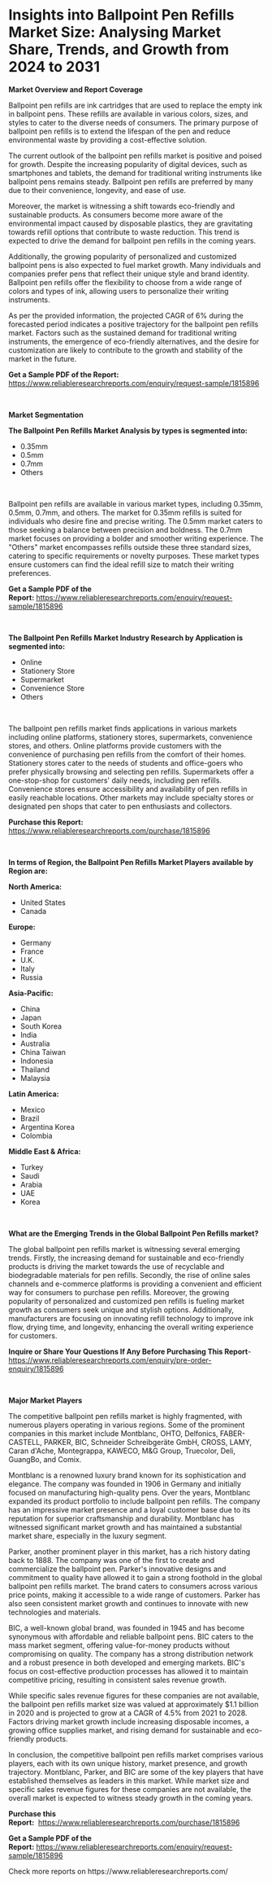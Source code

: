 <p><h1>Insights into Ballpoint Pen Refills Market Size: Analysing Market Share, Trends, and Growth from 2024 to 2031</h1></p><p><strong>Market Overview and Report Coverage</strong></p>
<p><p>Ballpoint pen refills are ink cartridges that are used to replace the empty ink in ballpoint pens. These refills are available in various colors, sizes, and styles to cater to the diverse needs of consumers. The primary purpose of ballpoint pen refills is to extend the lifespan of the pen and reduce environmental waste by providing a cost-effective solution.</p><p>The current outlook of the ballpoint pen refills market is positive and poised for growth. Despite the increasing popularity of digital devices, such as smartphones and tablets, the demand for traditional writing instruments like ballpoint pens remains steady. Ballpoint pen refills are preferred by many due to their convenience, longevity, and ease of use.</p><p>Moreover, the market is witnessing a shift towards eco-friendly and sustainable products. As consumers become more aware of the environmental impact caused by disposable plastics, they are gravitating towards refill options that contribute to waste reduction. This trend is expected to drive the demand for ballpoint pen refills in the coming years.</p><p>Additionally, the growing popularity of personalized and customized ballpoint pens is also expected to fuel market growth. Many individuals and companies prefer pens that reflect their unique style and brand identity. Ballpoint pen refills offer the flexibility to choose from a wide range of colors and types of ink, allowing users to personalize their writing instruments.</p><p>As per the provided information, the projected CAGR of 6% during the forecasted period indicates a positive trajectory for the ballpoint pen refills market. Factors such as the sustained demand for traditional writing instruments, the emergence of eco-friendly alternatives, and the desire for customization are likely to contribute to the growth and stability of the market in the future.</p></p>
<p><strong>Get a Sample PDF of the Report:</strong> <a href="https://www.reliableresearchreports.com/enquiry/request-sample/1815896">https://www.reliableresearchreports.com/enquiry/request-sample/1815896</a></p>
<p>&nbsp;</p>
<p><strong>Market Segmentation</strong></p>
<p><strong>The Ballpoint Pen Refills Market Analysis by types is segmented into:</strong></p>
<p><ul><li>0.35mm</li><li>0.5mm</li><li>0.7mm</li><li>Others</li></ul></p>
<p>&nbsp;</p>
<p><p>Ballpoint pen refills are available in various market types, including 0.35mm, 0.5mm, 0.7mm, and others. The market for 0.35mm refills is suited for individuals who desire fine and precise writing. The 0.5mm market caters to those seeking a balance between precision and boldness. The 0.7mm market focuses on providing a bolder and smoother writing experience. The "Others" market encompasses refills outside these three standard sizes, catering to specific requirements or novelty purposes. These market types ensure customers can find the ideal refill size to match their writing preferences.</p></p>
<p><strong>Get a Sample PDF of the Report:</strong>&nbsp;<a href="https://www.reliableresearchreports.com/enquiry/request-sample/1815896">https://www.reliableresearchreports.com/enquiry/request-sample/1815896</a></p>
<p>&nbsp;</p>
<p><strong>The Ballpoint Pen Refills Market Industry Research by Application is segmented into:</strong></p>
<p><ul><li>Online</li><li>Stationery Store</li><li>Supermarket</li><li>Convenience Store</li><li>Others</li></ul></p>
<p>&nbsp;</p>
<p><p>The ballpoint pen refills market finds applications in various markets including online platforms, stationery stores, supermarkets, convenience stores, and others. Online platforms provide customers with the convenience of purchasing pen refills from the comfort of their homes. Stationery stores cater to the needs of students and office-goers who prefer physically browsing and selecting pen refills. Supermarkets offer a one-stop-shop for customers' daily needs, including pen refills. Convenience stores ensure accessibility and availability of pen refills in easily reachable locations. Other markets may include specialty stores or designated pen shops that cater to pen enthusiasts and collectors.</p></p>
<p><strong>Purchase this Report:</strong>&nbsp; <a href="https://www.reliableresearchreports.com/purchase/1815896">https://www.reliableresearchreports.com/purchase/1815896</a></p>
<p>&nbsp;</p>
<p><strong>In terms of Region, the Ballpoint Pen Refills Market Players available by Region are:</strong></p>
<p>
    <p> <strong> North America: </strong>
        <ul>
            <li>United States</li>
            <li>Canada</li>
        </ul>
        </p> 
    <p> <strong> Europe: </strong>
        <ul>
            <li>Germany</li>
            <li>France</li>
            <li>U.K.</li>
            <li>Italy</li>
            <li>Russia</li>
        </ul>
        </p> 
    <p> <strong> Asia-Pacific: </strong>
        <ul>
            <li>China</li>
            <li>Japan</li>
            <li>South Korea</li>
            <li>India</li>
            <li>Australia</li>
            <li>China Taiwan</li>
            <li>Indonesia</li>
            <li>Thailand</li>
            <li>Malaysia</li>
        </ul>
        </p> 
    <p> <strong> Latin America: </strong>
        <ul>
            <li>Mexico</li>
            <li>Brazil</li>
            <li>Argentina Korea</li>
            <li>Colombia</li>
        </ul>
        </p> 
    <p> <strong> Middle East & Africa: </strong>
        <ul>
            <li>Turkey</li>
            <li>Saudi</li>
            <li>Arabia</li>
            <li>UAE</li>
            <li>Korea</li>
        </ul>
    </p>
    </p>
<p>&nbsp;</p>
<p><strong>What are the Emerging Trends in the Global Ballpoint Pen Refills market?</strong></p>
<p><p>The global ballpoint pen refills market is witnessing several emerging trends. Firstly, the increasing demand for sustainable and eco-friendly products is driving the market towards the use of recyclable and biodegradable materials for pen refills. Secondly, the rise of online sales channels and e-commerce platforms is providing a convenient and efficient way for consumers to purchase pen refills. Moreover, the growing popularity of personalized and customized pen refills is fueling market growth as consumers seek unique and stylish options. Additionally, manufacturers are focusing on innovating refill technology to improve ink flow, drying time, and longevity, enhancing the overall writing experience for customers.</p></p>
<p><strong>Inquire or Share Your Questions If Any Before Purchasing This Report</strong>- <a href="https://www.reliableresearchreports.com/enquiry/pre-order-enquiry/1815896">https://www.reliableresearchreports.com/enquiry/pre-order-enquiry/1815896</a></p>
<p>&nbsp;</p>
<p><strong>Major Market Players</strong></p>
<p><p>The competitive ballpoint pen refills market is highly fragmented, with numerous players operating in various regions. Some of the prominent companies in this market include Montblanc, OHTO, Delfonics, FABER-CASTELL, PARKER, BIC, Schneider Schreibgeräte GmbH, CROSS, LAMY, Caran d'Ache, Montegrappa, KAWECO, M&G Group, Truecolor, Deli, GuangBo, and Comix.</p><p>Montblanc is a renowned luxury brand known for its sophistication and elegance. The company was founded in 1906 in Germany and initially focused on manufacturing high-quality pens. Over the years, Montblanc expanded its product portfolio to include ballpoint pen refills. The company has an impressive market presence and a loyal customer base due to its reputation for superior craftsmanship and durability. Montblanc has witnessed significant market growth and has maintained a substantial market share, especially in the luxury segment.</p><p>Parker, another prominent player in this market, has a rich history dating back to 1888. The company was one of the first to create and commercialize the ballpoint pen. Parker's innovative designs and commitment to quality have allowed it to gain a strong foothold in the global ballpoint pen refills market. The brand caters to consumers across various price points, making it accessible to a wide range of customers. Parker has also seen consistent market growth and continues to innovate with new technologies and materials.</p><p>BIC, a well-known global brand, was founded in 1945 and has become synonymous with affordable and reliable ballpoint pens. BIC caters to the mass market segment, offering value-for-money products without compromising on quality. The company has a strong distribution network and a robust presence in both developed and emerging markets. BIC's focus on cost-effective production processes has allowed it to maintain competitive pricing, resulting in consistent sales revenue growth.</p><p>While specific sales revenue figures for these companies are not available, the ballpoint pen refills market size was valued at approximately $1.1 billion in 2020 and is projected to grow at a CAGR of 4.5% from 2021 to 2028. Factors driving market growth include increasing disposable incomes, a growing office supplies market, and rising demand for sustainable and eco-friendly products.</p><p>In conclusion, the competitive ballpoint pen refills market comprises various players, each with its own unique history, market presence, and growth trajectory. Montblanc, Parker, and BIC are some of the key players that have established themselves as leaders in this market. While market size and specific sales revenue figures for these companies are not available, the overall market is expected to witness steady growth in the coming years.</p></p>
<p><strong>Purchase this Report:</strong>&nbsp;&nbsp;<a href="https://www.reliableresearchreports.com/purchase/1815896">https://www.reliableresearchreports.com/purchase/1815896</a></p>
<p></p>
<p><strong>Get a Sample PDF of the Report:</strong>&nbsp;<a href="https://www.reliableresearchreports.com/enquiry/request-sample/1815896">https://www.reliableresearchreports.com/enquiry/request-sample/1815896</a></p>
<p>Check more reports on https://www.reliableresearchreports.com/</p>